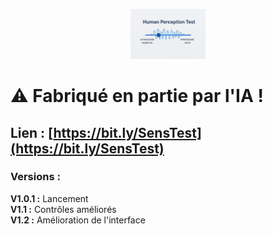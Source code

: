 <p align="center">
  <img src="Human_Perception_Test.png" alt="Logo du projet" width="120" />
</p>

# ⚠️ Fabriqué en partie par l'IA !

## Lien : [https://bit.ly/SensTest](https://bit.ly/SensTest)

### **Versions :**  
**V1.0.1 :** Lancement  
**V1.1 :** Contrôles améliorés  
**V1.2 :** Amélioration de l'interface
